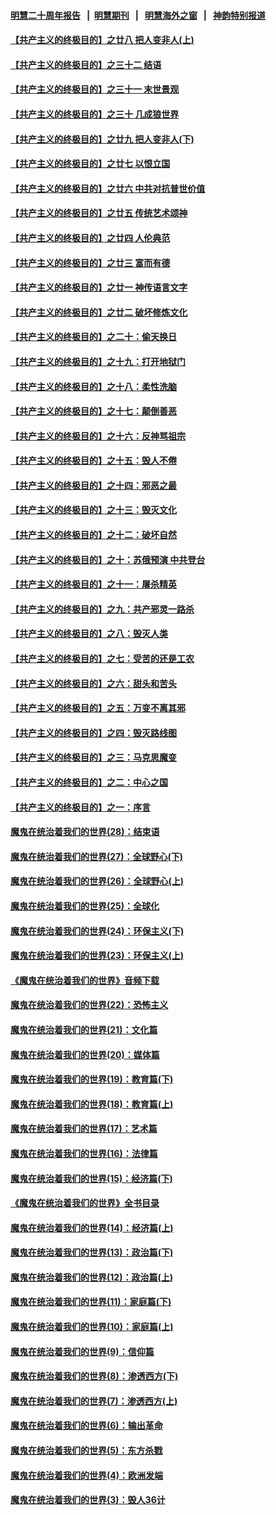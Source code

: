 #### [明慧二十周年报告](https://github.com/gfw-breaker/mh-reports/blob/master/README.md?t=07132035) &nbsp;&nbsp;|&nbsp;&nbsp;[明慧期刊](https://github.com/gfw-breaker/mh-qikan) &nbsp;&nbsp;|&nbsp;&nbsp; [明慧海外之窗](https://github.com/gfw-breaker/mh-news/blob/master/README.md?t=07132035) &nbsp;&nbsp;|&nbsp;&nbsp; [神韵特别报道](https://github.com/gfw-breaker/mh-news/blob/master/shenyun.md?t=07132035) 

#### [【共产主义的终极目的】之廿八 把人变非人(上)](../pages/nsc422/n11340492.md?t=07132035) 

#### [【共产主义的终极目的】之三十二 结语](../pages/nsc422/n11360535.md?t=07132035) 

#### [【共产主义的终极目的】之三十一 末世景观](../pages/nsc422/n11351129.md?t=07132035) 

#### [【共产主义的终极目的】之三十 几成狼世界](../pages/nsc422/n11348280.md?t=07132035) 

#### [【共产主义的终极目的】之廿九 把人变非人(下)](../pages/nsc422/n11344140.md?t=07132035) 

#### [【共产主义的终极目的】之廿七 以恨立国](../pages/nsc422/n11336944.md?t=07132035) 

#### [【共产主义的终极目的】之廿六 中共对抗普世价值](../pages/nsc422/n11324785.md?t=07132035) 

#### [【共产主义的终极目的】之廿五 传统艺术颂神](../pages/nsc422/n11296396.md?t=07132035) 

#### [【共产主义的终极目的】之廿四 人伦典范](../pages/nsc422/n11296397.md?t=07132035) 

#### [【共产主义的终极目的】之廿三 富而有德](../pages/nsc422/n11283598.md?t=07132035) 

#### [【共产主义的终极目的】之廿一 神传语言文字](../pages/nsc422/n11263265.md?t=07132035) 

#### [【共产主义的终极目的】之廿二 破坏修炼文化](../pages/nsc422/n11245728.md?t=07132035) 

#### [【共产主义的终极目的】之二十：偷天换日](../pages/nsc422/n11238846.md?t=07132035) 

#### [【共产主义的终极目的】之十九：打开地狱门](../pages/nsc422/n11206376.md?t=07132035) 

#### [【共产主义的终极目的】之十八：柔性洗脑](../pages/nsc422/n11199994.md?t=07132035) 

#### [【共产主义的终极目的】之十七：颠倒善恶](../pages/nsc422/n11179782.md?t=07132035) 

#### [【共产主义的终极目的】之十六：反神骂祖宗](../pages/nsc422/n11166798.md?t=07132035) 

#### [【共产主义的终极目的】之十五：毁人不倦](../pages/nsc422/n11166792.md?t=07132035) 

#### [【共产主义的终极目的】之十四：邪恶之最](../pages/nsc422/n11150249.md?t=07132035) 

#### [【共产主义的终极目的】之十三：毁灭文化](../pages/nsc422/n11135227.md?t=07132035) 

#### [【共产主义的终极目的】之十二：破坏自然](../pages/nsc422/n11135214.md?t=07132035) 

#### [【共产主义的终极目的】之十：苏俄预演 中共登台](../pages/nsc422/n11118424.md?t=07132035) 

#### [【共产主义的终极目的】之十一：屠杀精英](../pages/nsc422/n11118442.md?t=07132035) 

#### [【共产主义的终极目的】之九：共产邪灵一路杀](../pages/nsc422/n11114139.md?t=07132035) 

#### [【共产主义的终极目的】之八：毁灭人类](../pages/nsc422/n11108503.md?t=07132035) 

#### [【共产主义的终极目的】之七：受苦的还是工农](../pages/nsc422/n11101809.md?t=07132035) 

#### [【共产主义的终极目的】之六：甜头和苦头](../pages/nsc422/n11096971.md?t=07132035) 

#### [【共产主义的终极目的】之五：万变不离其邪](../pages/nsc422/n11091285.md?t=07132035) 

#### [【共产主义的终极目的】之四：毁灭路线图](../pages/nsc422/n11086284.md?t=07132035) 

#### [【共产主义的终极目的】之三：马克思魔变](../pages/nsc422/n11061941.md?t=07132035) 

#### [【共产主义的终极目的】之二：中心之国](../pages/nsc422/n11047728.md?t=07132035) 

#### [【共产主义的终极目的】之一：序言](../pages/nsc422/n11086077.md?t=07132035) 

#### [魔鬼在统治着我们的世界(28)：结束语](../pages/nsc422/n10936246.md?t=07132035) 

#### [魔鬼在统治着我们的世界(27)：全球野心(下)](../pages/nsc422/n10928319.md?t=07132035) 

#### [魔鬼在统治着我们的世界(26)：全球野心(上)](../pages/nsc422/n10900318.md?t=07132035) 

#### [魔鬼在统治着我们的世界(25)：全球化](../pages/nsc422/n10788205.md?t=07132035) 

#### [魔鬼在统治着我们的世界(24)：环保主义(下)](../pages/nsc422/n10695307.md?t=07132035) 

#### [魔鬼在统治着我们的世界(23)：环保主义(上)](../pages/nsc422/n10688613.md?t=07132035) 

#### [《魔鬼在统治着我们的世界》音频下载](../pages/nsc422/n10635553.md?t=07132035) 

#### [魔鬼在统治着我们的世界(22)：恐怖主义](../pages/nsc422/n10614727.md?t=07132035) 

#### [魔鬼在统治着我们的世界(21)：文化篇](../pages/nsc422/n10597706.md?t=07132035) 

#### [魔鬼在统治着我们的世界(20)：媒体篇](../pages/nsc422/n10586579.md?t=07132035) 

#### [魔鬼在统治着我们的世界(19)：教育篇(下)](../pages/nsc422/n10564808.md?t=07132035) 

#### [魔鬼在统治着我们的世界(18)：教育篇(上)](../pages/nsc422/n10526970.md?t=07132035) 

#### [魔鬼在统治着我们的世界(17)：艺术篇](../pages/nsc422/n10499093.md?t=07132035) 

#### [魔鬼在统治着我们的世界(16)：法律篇](../pages/nsc422/n10485969.md?t=07132035) 

#### [魔鬼在统治着我们的世界(15)：经济篇(下)](../pages/nsc422/n10469975.md?t=07132035) 

#### [《魔鬼在统治着我们的世界》全书目录](../pages/nsc422/n10464261.md?t=07132035) 

#### [魔鬼在统治着我们的世界(14)：经济篇(上)](../pages/nsc422/n10457370.md?t=07132035) 

#### [魔鬼在统治着我们的世界(13)：政治篇(下)](../pages/nsc422/n10448270.md?t=07132035) 

#### [魔鬼在统治着我们的世界(12)：政治篇(上)](../pages/nsc422/n10444576.md?t=07132035) 

#### [魔鬼在统治着我们的世界(11)：家庭篇(下)](../pages/nsc422/n10440961.md?t=07132035) 

#### [魔鬼在统治着我们的世界(10)：家庭篇(上)](../pages/nsc422/n10435448.md?t=07132035) 

#### [魔鬼在统治着我们的世界(9)：信仰篇](../pages/nsc422/n10432159.md?t=07132035) 

#### [魔鬼在统治着我们的世界(8)：渗透西方(下)](../pages/nsc422/n10429603.md?t=07132035) 

#### [魔鬼在统治着我们的世界(7)：渗透西方(上)](../pages/nsc422/n10426013.md?t=07132035) 

#### [魔鬼在统治着我们的世界(6)：输出革命](../pages/nsc422/n10421536.md?t=07132035) 

#### [魔鬼在统治着我们的世界(5)：东方杀戮](../pages/nsc422/n10417707.md?t=07132035) 

#### [魔鬼在统治着我们的世界(4)：欧洲发端](../pages/nsc422/n10414890.md?t=07132035) 

#### [魔鬼在统治着我们的世界(3)：毁人36计](../pages/nsc422/n10411583.md?t=07132035) 

